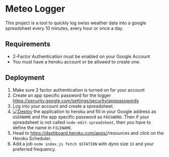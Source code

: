 # Meteo Logger

This project is a tool to quickly log swiss weather data into a google spreadsheet every 10 minutes, every hour or once a day.

## Requirements

* 2-Factor Authentication must be enabled on your Google Account
* You must have a heroku account or be allowed to create one.

## Deployment

1. Make sure 2 factor authentication is turned on for your account
2. Create an app specific password for the logger https://security.google.com/settings/security/apppasswords
3. Log into your account and create a spreadsheet.
4. [![Deploy](https://www.herokucdn.com/deploy/button.png)](https://heroku.com/deploy?template=https://github.com/philippkueng/meteo-logger) the application to heroku and fill in your Google address as `USERNAME` and the app specific password as `PASSWORD`. Then if your spreadsheet is not called `node-edit-spreadsheet`, then you have to define the name in `FILENAME`.
5. Head to https://dashboard.heroku.com/apps/<your-app-name>/resources and click on the Heroku Scheduler.
6. Add a job `node index.js fetch $STATION` with dyno size `1X` and your preferred frequency.
